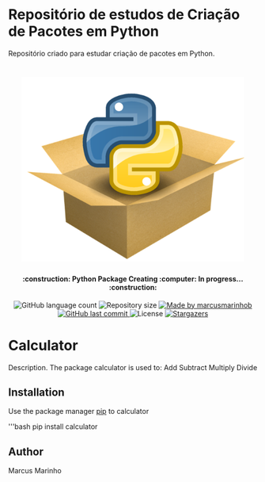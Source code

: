 # Repositório de estudos de Criação de Pacotes em Python
Repositório criado para estudar criação de pacotes em Python.

<h1 align="center">
    <img alt="Python Codes" title="#PythonCodes" src="./logo.png" width="450px" />
</h1>

<h4 align="center"> 
	:construction: Python Package Creating :computer: In progress... :construction:
</h4>
<p align="center">
  <img alt="GitHub language count" src="https://img.shields.io/github/languages/count/marcusmarinhob/dio-criacao-pacotes?color=306998">

  <img alt="Repository size" src="https://img.shields.io/github/repo-size/marcusmarinhob/dio-criacao-pacotes?color=FFD43B">
	
  <a href="https://www.linkedin.com/in/marcusmarinho/">
    <img alt="Made by marcusmarinhob" src="https://img.shields.io/badge/made%20by-marcusmarinhob-306998">
  </a>

  <a href="https://github.com/marcusmarinhob/dio-criacao-pacotes/commits/master">
    <img alt="GitHub last commit" src="https://img.shields.io/github/last-commit/marcusmarinhob/dio-criacao-pacotes?color=FFD43B">
  </a>

  <img alt="License" src="https://img.shields.io/badge/license-MIT-306998">
   <a href="https://github.com/marcusmarinhob/dio-criacao-pacotes/stargazers">
    <img alt="Stargazers" src="https://img.shields.io/github/stars/marcusmarinhob/dio-criacao-pacotes?style=social">
  </a>
</p>


# Calculator

Description.
The package calculator is used to:
  Add
  Subtract
  Multiply
  Divide

## Installation

Use the package manager [pip](https://pip.pypa.io/en/stable) to calculator

'''bash
pip install calculator

## Author
Marcus Marinho
